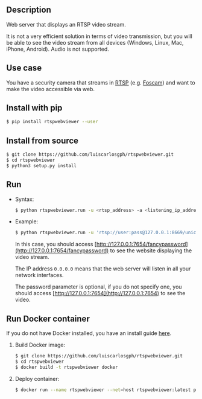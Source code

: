 Description
-----------

Web server that displays an RTSP video stream. 

It is not a very efficient solution in terms of video transmission, but you will be able to see the video stream from all devices (Windows, Linux, Mac, iPhone, Android). Audio is not supported.

Use case
--------

You have a security camera that streams in [RTSP](https://en.wikipedia.org/wiki/Real_Time_Streaming_Protocol) (e.g. [Foscam](https://www.amazon.co.uk/Foscam-Wireless-Indoor-Security-Camera/dp/B07WHY74F1)) and want to make the video accessible via web.

Install with pip
----------------

```bash
$ pip install rtspwebviewer --user
```

Install from source
-------------------

```bash
$ git clone https://github.com/luiscarlosgph/rtspwebviewer.git
$ cd rtspwebviewer
$ python3 setup.py install
```

Run 
---

* Syntax:
  ```bash
  $ python rtspwebviewer.run -u <rtsp_address> -a <listening_ip_address> -p <port> -t <web_title> -w <password>
  ```

* Example:
  ```bash
  $ python rtspwebviewer.run -u 'rtsp://user:pass@127.0.0.1:8669/unicast' -a 0.0.0.0 -p 7654 -t 'RTSP Web Viewer' -w fancypassword
  ```
  In this case, you should access [http://127.0.0.1:7654/fancypassword](http://127.0.0.1:7654/fancypassword) to see the website displaying the video stream. 
  
  The IP address `0.0.0.0` means that the web server will listen in all your network interfaces. 

  The password parameter is optional, if you do not specify one, you should access [http://127.0.0.1:7654](http://127.0.0.1:7654) to see the video.
  
 
Run Docker container
---------------------
If you do not have Docker installed, you have an install guide [here](https://github.com/luiscarlosgph/how-to/tree/main/docker).

1. Build Docker image:
   ```bash
   $ git clone https://github.com/luiscarlosgph/rtspwebviewer.git
   $ cd rtspwebviewer
   $ docker build -t rtspwebviewer docker
   ```

2. Deploy container:
   ```bash
   $ docker run --name rtspwebviewer --net=host rtspwebviewer:latest python -m rtspwebviewer.run -u <rtsp_address> -a <listening_ip_address> -p <port> -t <web_title>
   ```
<!-- You will be able to access the camera view in `http://127.0.0.1:<port>`. -->
